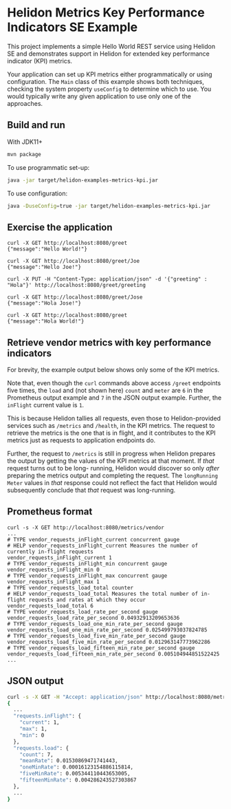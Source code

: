 # Helidon Metrics Key Performance Indicators SE Example

This project implements a simple Hello World REST service using Helidon SE and demonstrates 
support in Helidon for extended key performance indicator (KPI) metrics.

Your application can set up KPI metrics either programmatically or using configuration.
The `Main` class of this example shows both techniques, checking the system property `useConfig` to 
determine 
which to use.
You would typically write any given application to use only one of the approaches.

## Build and run

With JDK11+
```bash
mvn package
```
To use programmatic set-up:
```bash
java -jar target/helidon-examples-metrics-kpi.jar 
```
To use configuration:
```bash
java -DuseConfig=true -jar target/helidon-examples-metrics-kpi.jar
````

## Exercise the application

```
curl -X GET http://localhost:8080/greet
{"message":"Hello World!"}

curl -X GET http://localhost:8080/greet/Joe
{"message":"Hello Joe!"}

curl -X PUT -H "Content-Type: application/json" -d '{"greeting" : "Hola"}' http://localhost:8080/greet/greeting

curl -X GET http://localhost:8080/greet/Jose
{"message":"Hola Jose!"}

curl -X GET http://localhost:8080/greet          
{"message":"Hola World!"}
```

## Retrieve vendor metrics with key performance indicators

For brevity, the example output below shows only some of the KPI metrics. 

Note that, even though the `curl` commands above access `/greet` endpoints five times, 
the 
`load` and (not shown here) 
`count` and 
`meter` are `6` in the Prometheus output example and `7` in the JSON output example. 
Further, the `inFlight`
current value is `1`.

This is 
because Helidon tallies 
all
requests, even those 
to Helidon-provided services such as `/metrics` and `/health`, in the KPI metrics. 
The request 
to retrieve the metrics is the one that is in flight, and it contributes to the KPI metrics just 
as requests to application endpoints do.

Further, the request to `/metrics` is still in progress when Helidon prepares the 
output by getting the values of the KPI metrics at that moment. 
If _that_ request turns out to be long- running, Helidon would discover so only 
_after_ preparing the metrics output and completing the request. 
The `longRunning` `Meter` 
values in _that_ 
response 
could 
not reflect the fact that Helidon would subsequently conclude that _that_ request was 
long-running.

## Prometheus format
```
curl -s -X GET http://localhost:8080/metrics/vendor
...
# TYPE vendor_requests_inFlight_current concurrent gauge
# HELP vendor_requests_inFlight_current Measures the number of currently in-flight requests
vendor_requests_inFlight_current 1
# TYPE vendor_requests_inFlight_min concurrent gauge
vendor_requests_inFlight_min 0
# TYPE vendor_requests_inFlight_max concurrent gauge
vendor_requests_inFlight_max 1
# TYPE vendor_requests_load_total counter
# HELP vendor_requests_load_total Measures the total number of in-flight requests and rates at which they occur
vendor_requests_load_total 6
# TYPE vendor_requests_load_rate_per_second gauge
vendor_requests_load_rate_per_second 0.04932913209653636
# TYPE vendor_requests_load_one_min_rate_per_second gauge
vendor_requests_load_one_min_rate_per_second 0.025499793037824785
# TYPE vendor_requests_load_five_min_rate_per_second gauge
vendor_requests_load_five_min_rate_per_second 0.012963147773962286
# TYPE vendor_requests_load_fifteen_min_rate_per_second gauge
vendor_requests_load_fifteen_min_rate_per_second 0.005104944851522425
...
```
## JSON output


```bash
curl -s -X GET -H "Accept: application/json" http://localhost:8080/metrics/vendor
{
  ...
  "requests.inFlight": {
    "current": 1,
    "max": 1,
    "min": 0
  },
  "requests.load": {
    "count": 7,
    "meanRate": 0.01530869471741443,
    "oneMinRate": 0.00016123154886115814,
    "fiveMinRate": 0.005344110443653005,
    "fifteenMinRate": 0.004286243527303867
  },
  ...
}
```
